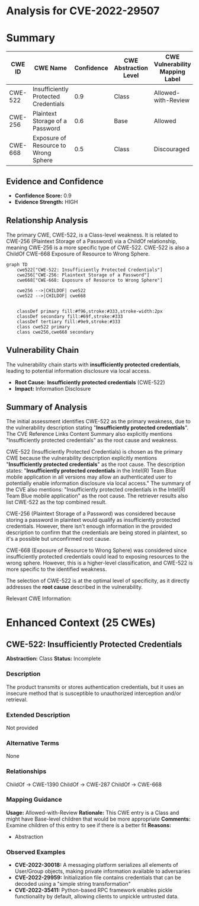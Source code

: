 # Analysis for CVE-2022-29507

# Summary
| CWE ID | CWE Name | Confidence | CWE Abstraction Level | CWE Vulnerability Mapping Label | CWE-Vulnerability Mapping Notes |
|---|---|---|---|---|---|
| CWE-522 | Insufficiently Protected Credentials | 0.9 | Class | Allowed-with-Review | Primary CWE |
| CWE-256 | Plaintext Storage of a Password | 0.6 | Base | Allowed | Secondary Candidate |
| CWE-668 | Exposure of Resource to Wrong Sphere | 0.5 | Class | Discouraged | Secondary Candidate |

## Evidence and Confidence

*   **Confidence Score:** 0.9
*   **Evidence Strength:** HIGH

## Relationship Analysis
The primary CWE, CWE-522, is a Class-level weakness. It is related to CWE-256 (Plaintext Storage of a Password) via a ChildOf relationship, meaning CWE-256 is a more specific type of CWE-522. CWE-522 is also a ChildOf CWE-668 Exposure of Resource to Wrong Sphere.

```mermaid
graph TD
    cwe522["CWE-522: Insufficiently Protected Credentials"]
    cwe256["CWE-256: Plaintext Storage of a Password"]
    cwe668["CWE-668: Exposure of Resource to Wrong Sphere"]

    cwe256 -->|CHILDOF| cwe522
    cwe522 -->|CHILDOF| cwe668
    

    classDef primary fill:#f96,stroke:#333,stroke-width:2px
    classDef secondary fill:#69f,stroke:#333
    classDef tertiary fill:#9e9,stroke:#333
    class cwe522 primary
    class cwe256,cwe668 secondary
```

## Vulnerability Chain
The vulnerability chain starts with **insufficiently protected credentials**, leading to potential information disclosure via local access.
  - **Root Cause:** **Insufficiently protected credentials** (CWE-522)
  - **Impact:** Information Disclosure

## Summary of Analysis
The initial assessment identifies CWE-522 as the primary weakness, due to the vulnerability description stating "**Insufficiently protected credentials**". The CVE Reference Links Content Summary also explicitly mentions "Insufficiently protected credentials" as the root cause and weakness.

CWE-522 (Insufficiently Protected Credentials) is chosen as the primary CWE because the vulnerability description explicitly mentions "**Insufficiently protected credentials**" as the root cause. The description states: "**Insufficiently protected credentials** in the Intel(R) Team Blue mobile application in all versions may allow an authenticated user to potentially enable information disclosure via local access."
The summary of the CVE also mentions: "Insufficiently protected credentials in the Intel(R) Team Blue mobile application" as the root cause. The retriever results also list CWE-522 as the top combined result.

CWE-256 (Plaintext Storage of a Password) was considered because storing a password in plaintext would qualify as insufficiently protected credentials. However, there isn't enough information in the provided description to confirm that the credentials are being stored in plaintext, so it's a possible but unconfirmed root cause.

CWE-668 (Exposure of Resource to Wrong Sphere) was considered since insufficiently protected credentials could lead to exposing resources to the wrong sphere. However, this is a higher-level classification, and CWE-522 is more specific to the identified weakness.

The selection of CWE-522 is at the optimal level of specificity, as it directly addresses the **root cause** described in the vulnerability.

Relevant CWE Information:

# Enhanced Context (25 CWEs)

## CWE-522: Insufficiently Protected Credentials
**Abstraction:** Class
**Status:** Incomplete

### Description
The product transmits or stores authentication credentials, but it uses an insecure method that is susceptible to unauthorized interception and/or retrieval.

### Extended Description
Not provided

### Alternative Terms
None

### Relationships
ChildOf -> CWE-1390
ChildOf -> CWE-287
ChildOf -> CWE-668

### Mapping Guidance
**Usage:** Allowed-with-Review
**Rationale:** This CWE entry is a Class and might have Base-level children that would be more appropriate
**Comments:** Examine children of this entry to see if there is a better fit
**Reasons:**
- Abstraction

### Observed Examples
- **CVE-2022-30018:** A messaging platform serializes all elements of User/Group objects, making private information available to adversaries
- **CVE-2022-29959:** Initialization file contains credentials that can be decoded using a "simple string transformation"
- **CVE-2022-35411:** Python-based RPC framework enables pickle functionality by default, allowing clients to unpickle untrusted data.